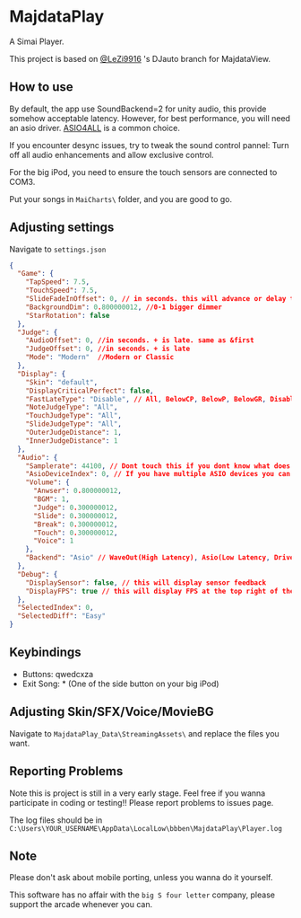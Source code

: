 # MajdataPlay
 A Simai Player.
 
 This project is based on [@LeZi9916](https://github.com/LeZi9916) 's DJauto branch for MajdataView.

 
## How to use
By default, the app use SoundBackend=2 for unity audio, this provide somehow acceptable latency.
However, for best performance, you will need an asio driver. [ASIO4ALL](https://asio4all.org/about/download-asio4all/) is a common choice.

If you encounter desync issues, try to tweak the sound control pannel: Turn off all audio enhancements and allow exclusive control.

For the big iPod, you need to ensure the touch sensors are connected to COM3.

Put your songs in `MaiCharts\` folder, and you are good to go.

## Adjusting settings
Navigate to `settings.json`

```Json
{
  "Game": {
    "TapSpeed": 7.5,
    "TouchSpeed": 7.5,
    "SlideFadeInOffset": 0, // in seconds. this will advance or delay the timing of the Slide fade-in. + is delay
    "BackgroundDim": 0.800000012, //0-1 bigger dimmer
    "StarRotation": false
  },
  "Judge": {
    "AudioOffset": 0, //in seconds. + is late. same as &first
    "JudgeOffset": 0, //in seconds. + is late
    "Mode": "Modern"  //Modern or Classic
  },
  "Display": {
    "Skin": "default",
    "DisplayCriticalPerfect": false,
    "FastLateType": "Disable", // All, BelowCP, BelowP, BelowGR, Disable
    "NoteJudgeType": "All",
    "TouchJudgeType": "All",
    "SlideJudgeType": "All",
    "OuterJudgeDistance": 1,
    "InnerJudgeDistance": 1
  },  
  "Audio": {
    "Samplerate": 44100, // Dont touch this if you dont know what does it mean
    "AsioDeviceIndex": 0, // If you have multiple ASIO devices you can choose them here
    "Volume": {
      "Anwser": 0.800000012,
      "BGM": 1,
      "Judge": 0.300000012,
      "Slide": 0.300000012,
      "Break": 0.300000012,
      "Touch": 0.300000012,
      "Voice": 1
    },
    "Backend": "Asio" // WaveOut(High Latency), Asio(Low Latency, Driver needed), Unity(Unity Classic, FMod i think?)
  },
  "Debug": {
    "DisplaySensor": false, // this will display sensor feedback
    "DisplayFPS": true // this will display FPS at the top right of the screen
  },
  "SelectedIndex": 0,
  "SelectedDiff": "Easy"
}
```

## Keybindings
* Buttons: qwedcxza
* Exit Song: * (One of the side button on your big iPod)

## Adjusting Skin/SFX/Voice/MovieBG
Navigate to `MajdataPlay_Data\StreamingAssets\` and replace the files you want.

## Reporting Problems
Note this is project is still in a very early stage.
Feel free if you wanna participate in coding or testing!!
Please report problems to issues page.

The log files should be in `C:\Users\YOUR_USERNAME\AppData\LocalLow\bbben\MajdataPlay\Player.log`

## Note
Please don't ask about mobile porting, unless you wanna do it yourself.

This software has no affair with the `big S four letter` company, please support the arcade whenever you can.
